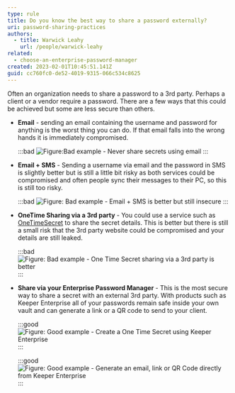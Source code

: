 ```yaml
---
type: rule
title: Do you know the best way to share a password externally?
uri: password-sharing-practices
authors:
  - title: Warwick Leahy
    url: /people/warwick-leahy
related:
  - choose-an-enterprise-password-manager
created: 2023-02-01T10:45:51.141Z
guid: cc760fc0-de52-4019-9315-066c534c8625
---
```



Often an organization needs to share a password to a 3rd party.  Perhaps a client or a vendor require a password. There are a few ways that this could be achieved but some are less secure than others.

<!--endintro-->

* **Email** - sending an email containing the username and password for anything is the worst thing you can do.  If that email falls into the wrong hands it is immediately compromised.

  :::bad
  ![Figure:Bad example - Never share secrets using email](passwordsharing1.png)
  :::

* **Email + SMS** - Sending a username via email and the password in SMS is slightly better but is still a little bit risky as both services could be compromised and often people sync their messages to their PC, so this is still too risky.

  :::bad
  ![Figure: Bad example - Email + SMS is better but still insecure](passwordsharing2.png)
  :::

* **OneTime Sharing via a 3rd party** - You could use a service such as [OneTimeSecret](https://onetimesecret.com) to share the secret details. This is better but there is still a small risk that the 3rd party website could be compromised and your details are still leaked.

  :::bad
  ![Figure: Bad example - One Time Secret sharing via a 3rd party is better](passwordsharing3.png)
  :::

* **Share via your Enterprise Password Manager** - This is the most secure way to share a secret with an external 3rd party. With products such as Keeper Enterprise all of your  passwords remain safe inside your own vault and can generate a link or a QR code to send to your client.

  :::good
  ![Figure: Good example - Create a One Time Secret using Keeper Enterprise](passwordsharing4.png)
  :::
  
  :::good
  ![Figure: Good example - Generate an email, link or QR Code directly from Keeper Enterprise](passwordsharing5.png)
  :::

